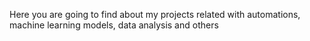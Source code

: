 Here you are going to find about my projects related with automations, machine learning models, data analysis and others
